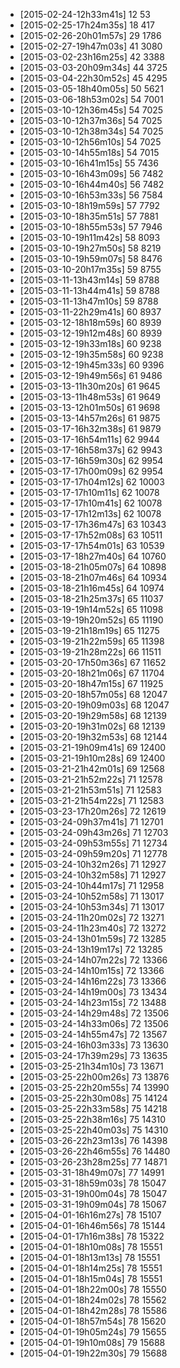 + [2015-02-24-12h33m41s] 12 53
+ [2015-02-25-17h24m35s] 18 417
+ [2015-02-26-20h01m57s] 29 1786
+ [2015-02-27-19h47m03s] 41 3080
+ [2015-03-02-23h16m25s] 42 3388
+ [2015-03-03-20h09m34s] 44 3725
+ [2015-03-04-22h30m52s] 45 4295
+ [2015-03-05-18h40m05s] 50 5621
+ [2015-03-06-18h53m02s] 54 7001
+ [2015-03-10-12h36m45s] 54 7025
+ [2015-03-10-12h37m36s] 54 7025
+ [2015-03-10-12h38m34s] 54 7025
+ [2015-03-10-12h56m10s] 54 7025
+ [2015-03-10-14h55m18s] 54 7015
+ [2015-03-10-16h41m15s] 55 7436
+ [2015-03-10-16h43m09s] 56 7482
+ [2015-03-10-16h44m40s] 56 7482
+ [2015-03-10-16h53m33s] 56 7584
+ [2015-03-10-18h19m59s] 57 7792
+ [2015-03-10-18h35m51s] 57 7881
+ [2015-03-10-18h55m53s] 57 7946
+ [2015-03-10-19h11m42s] 58 8093
+ [2015-03-10-19h27m50s] 58 8219
+ [2015-03-10-19h59m07s] 58 8476
+ [2015-03-10-20h17m35s] 59 8755
+ [2015-03-11-13h43m14s] 59 8788
+ [2015-03-11-13h44m41s] 59 8788
+ [2015-03-11-13h47m10s] 59 8788
+ [2015-03-11-22h29m41s] 60 8937
+ [2015-03-12-18h18m59s] 60 8939
+ [2015-03-12-19h12m48s] 60 8939
+ [2015-03-12-19h33m18s] 60 9238
+ [2015-03-12-19h35m58s] 60 9238
+ [2015-03-12-19h45m33s] 60 9396
+ [2015-03-12-19h49m56s] 61 9486
+ [2015-03-13-11h30m20s] 61 9645
+ [2015-03-13-11h48m53s] 61 9649
+ [2015-03-13-12h01m50s] 61 9698
+ [2015-03-13-14h57m26s] 61 9875
+ [2015-03-17-16h32m38s] 61 9879
+ [2015-03-17-16h54m11s] 62 9944
+ [2015-03-17-16h58m37s] 62 9943
+ [2015-03-17-16h59m30s] 62 9954
+ [2015-03-17-17h00m09s] 62 9954
+ [2015-03-17-17h04m12s] 62 10003
+ [2015-03-17-17h10m11s] 62 10078
+ [2015-03-17-17h10m41s] 62 10078
+ [2015-03-17-17h12m13s] 62 10078
+ [2015-03-17-17h36m47s] 63 10343
+ [2015-03-17-17h52m08s] 63 10511
+ [2015-03-17-17h54m01s] 63 10539
+ [2015-03-17-18h27m40s] 64 10760
+ [2015-03-18-21h05m07s] 64 10898
+ [2015-03-18-21h07m46s] 64 10934
+ [2015-03-18-21h16m45s] 64 10974
+ [2015-03-18-21h25m37s] 65 11037
+ [2015-03-19-19h14m52s] 65 11098
+ [2015-03-19-19h20m52s] 65 11190
+ [2015-03-19-21h18m19s] 65 11275
+ [2015-03-19-21h22m59s] 65 11398
+ [2015-03-19-21h28m22s] 66 11511
+ [2015-03-20-17h50m36s] 67 11652
+ [2015-03-20-18h21m06s] 67 11704
+ [2015-03-20-18h47m15s] 67 11925
+ [2015-03-20-18h57m05s] 68 12047
+ [2015-03-20-19h09m03s] 68 12047
+ [2015-03-20-19h29m58s] 68 12139
+ [2015-03-20-19h31m02s] 68 12139
+ [2015-03-20-19h32m53s] 68 12144
+ [2015-03-21-19h09m41s] 69 12400
+ [2015-03-21-19h10m28s] 69 12400
+ [2015-03-21-21h42m01s] 69 12568
+ [2015-03-21-21h52m22s] 71 12578
+ [2015-03-21-21h53m51s] 71 12583
+ [2015-03-21-21h54m22s] 71 12583
+ [2015-03-23-17h20m26s] 72 12619
+ [2015-03-24-09h37m41s] 71 12701
+ [2015-03-24-09h43m26s] 71 12703
+ [2015-03-24-09h53m55s] 71 12734
+ [2015-03-24-09h59m20s] 71 12778
+ [2015-03-24-10h32m26s] 71 12927
+ [2015-03-24-10h32m58s] 71 12927
+ [2015-03-24-10h44m17s] 71 12958
+ [2015-03-24-10h52m58s] 71 13017
+ [2015-03-24-10h53m34s] 71 13017
+ [2015-03-24-11h20m02s] 72 13271
+ [2015-03-24-11h23m40s] 72 13272
+ [2015-03-24-13h01m59s] 72 13285
+ [2015-03-24-13h19m17s] 72 13285
+ [2015-03-24-14h07m22s] 72 13366
+ [2015-03-24-14h10m15s] 72 13366
+ [2015-03-24-14h16m22s] 73 13366
+ [2015-03-24-14h19m00s] 73 13434
+ [2015-03-24-14h23m15s] 72 13488
+ [2015-03-24-14h29m48s] 72 13506
+ [2015-03-24-14h33m06s] 72 13506
+ [2015-03-24-14h55m47s] 72 13567
+ [2015-03-24-16h03m33s] 73 13630
+ [2015-03-24-17h39m29s] 73 13635
+ [2015-03-25-21h34m10s] 73 13671
+ [2015-03-25-22h00m26s] 73 13876
+ [2015-03-25-22h20m55s] 74 13990
+ [2015-03-25-22h30m08s] 75 14124
+ [2015-03-25-22h33m58s] 75 14218
+ [2015-03-25-22h38m16s] 75 14310
+ [2015-03-25-22h40m03s] 75 14310
+ [2015-03-26-22h23m13s] 76 14398
+ [2015-03-26-22h46m55s] 76 14480
+ [2015-03-26-23h28m25s] 77 14871
+ [2015-03-31-18h49m07s] 77 14991
+ [2015-03-31-18h59m03s] 78 15047
+ [2015-03-31-19h00m04s] 78 15047
+ [2015-03-31-19h09m04s] 78 15067
+ [2015-04-01-16h16m27s] 78 15107
+ [2015-04-01-16h46m56s] 78 15144
+ [2015-04-01-17h16m38s] 78 15322
+ [2015-04-01-18h10m08s] 78 15551
+ [2015-04-01-18h13m13s] 78 15551
+ [2015-04-01-18h14m25s] 78 15551
+ [2015-04-01-18h15m04s] 78 15551
+ [2015-04-01-18h22m00s] 78 15550
+ [2015-04-01-18h24m02s] 78 15562
+ [2015-04-01-18h42m28s] 78 15586
+ [2015-04-01-18h57m54s] 78 15620
+ [2015-04-01-19h05m24s] 79 15655
+ [2015-04-01-19h10m08s] 79 15688
+ [2015-04-01-19h22m30s] 79 15688

